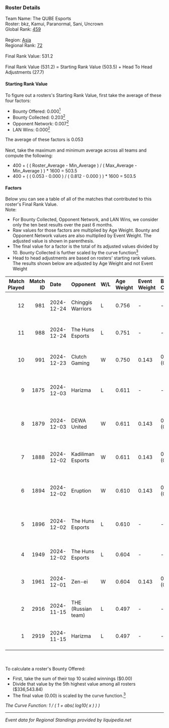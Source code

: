 ### Roster Details<br />
Team Name: The QUBE Esports<br />
Roster: bkz, Kamui, Paranormal, Sani, Uncrown<br />
Global Rank: [459](../../standings_global_2025_03_01.md)<br />
<br />
Region: [Asia]( ../../standings_asia_2025_03_01.md)<br />
Regional Rank: [72]( ../../standings_asia_2025_03_01.md)<br />
<br />
Final Rank Value:  531.2<br />
<br />
Final Rank Value (531.2) = Starting Rank Value (503.5) + Head To Head Adjustments (27.7)<br />

#### Starting Rank Value<br />
To figure out a rosters's Starting Rank Value, first take the average of these four factors:<br />
- Bounty Offered: 0.000[<sup>1</sup>](#table2)
- Bounty Collected: 0.203[<sup>2</sup>](#table1)
- Opponent Network: 0.007[<sup>2</sup>](#table1)
- LAN Wins: 0.000[<sup>2</sup>](#table1)

The average of these factors is 0.053<br />
<br />
Next, take the maximum and minimum average across all teams and compute the following:<br />
- 400 + ( ( Roster_Average - Min_Average ) / ( Max_Average - Min_Average ) ) * 1600 = 503.5
- 400 + ( ( 0.053 - 0.000 ) / ( 0.812 - 0.000 ) ) * 1600 = 503.5


#### Factors<br />
Below you can see a table of all of the matches that contributed to this roster's Final Rank Value.<br />
Note:<br />

- For Bounty Collected, Opponent Network, and LAN Wins, we consider only the ten best results over the past 6 months.
- Raw values for those factors are multiplied by Age Weight. Bounty and Opponent Network values are also multiplied by Event Weight. The adjusted value is shown in parenthesis.
- The final value for a factor is the total of its adjusted values divided by 10. Bounty Collected is further scaled by the curve function[<sup>3</sup>](#curveFunction)
- Head to head adjustments are based on rosters' starting rank values. The results shown below are adjusted by Age Weight and not Event Weight
<span id="table1"></span><br />


| Match Played | Match ID | Date       | Opponent           | W/L | Age Weight | Event Weight | Bounty Collected | Opponent Network | LAN Wins  | H2H Adj. | Roster                                     |
| -: | -: | :- | :- | :- | :- | :- | :- | :- | :- | -: | :- |
|           12 |      981 | 2024-12-24 | Chinggis Warriors  | L   | 0.756      | -            | -                | -                | -         |    -3.70 | bkz, Kamui, Paranormal, Sani, Uncrown      |
|           11 |      988 | 2024-12-24 | The Huns Esports   | L   | 0.751      | -            | -                | -                | -         |    -3.58 | bkz, Kamui, Paranormal, Sani, Uncrown      |
|           10 |      991 | 2024-12-23 | Clutch Gaming      | W   | 0.750      | 0.143        | 0.000 (0.000)    | 0.061 (0.006)    | 0 (0.000) |    11.91 | bkz, Kamui, Paranormal, Sani, Uncrown      |
|            9 |     1875 | 2024-12-03 | Harizma            | L   | 0.611      | -            | -                | -                | -         |    -4.65 | bkz, crystalised, Kamui, Paranormal, ZeDGe |
|            8 |     1879 | 2024-12-03 | DEWA United        | W   | 0.611      | 0.143        | 0.000 (0.000)    | 0.169 (0.015)    | 0 (0.000) |    10.63 | bkz, crystalised, Kamui, Paranormal, ZeDGe |
|            7 |     1888 | 2024-12-02 | Kadiliman Esports  | W   | 0.611      | 0.143        | 0.000 (0.000)    | 0.031 (0.003)    | 0 (0.000) |     6.61 | bkz, crystalised, Kamui, Paranormal, ZeDGe |
|            6 |     1894 | 2024-12-02 | Eruption           | W   | 0.610      | 0.143        | 0.014 (0.001)    | 0.492 (0.043)    | 0 (0.000) |    16.43 | bkz, crystalised, Kamui, Paranormal, ZeDGe |
|            5 |     1896 | 2024-12-02 | The Huns Esports   | L   | 0.610      | -            | -                | -                | -         |    -2.21 | bkz, crystalised, Kamui, Paranormal, ZeDGe |
|            4 |     1949 | 2024-12-02 | The Huns Esports   | L   | 0.604      | -            | -                | -                | -         |    -2.11 | aNSeLMO, bkz, Kamui, Paranormal, ZeDGe     |
|            3 |     1961 | 2024-12-01 | Zen-ei             | W   | 0.604      | 0.143        | 0.000 (0.000)    | 0.000 (0.000)    | 0 (0.000) |     6.77 | aNSeLMO, bkz, Kamui, Paranormal, ZeDGe     |
|            2 |     2916 | 2024-11-15 | THE (Russian team) | L   | 0.497      | -            | -                | -                | -         |    -4.69 | bkz, Kamui, m4mc, Paranormal, ZeDGe        |
|            1 |     2919 | 2024-11-15 | Harizma            | L   | 0.497      | -            | -                | -                | -         |    -3.73 | bkz, Kamui, m4mc, Paranormal, ZeDGe        |

<br />
<span id="table2"></span><br />
To calculate a roster's Bounty Offered:<br />

- First, take the sum of their top 10 scaled winnings ($0.00)
- Divide that value by the 5th highest value among all rosters ($336,543.84)
- The final value (0.00) is scaled by the curve function.[<sup>3</sup>](#curveFunction)

<span id="curveFunction"></span>_The Curve Function: 1 / ( 1 + abs( log10( x ) ) )_<br />

---
_Event data for Regional Standings provided by liquipedia.net_<br />
